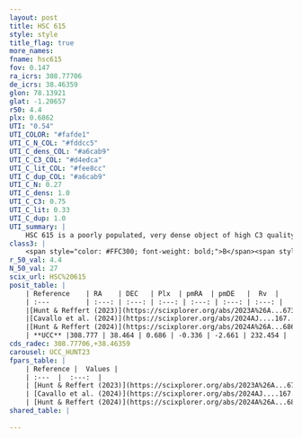 ```yaml
---
layout: post
title: HSC 615
style: style
title_flag: true
more_names: 
fname: hsc615
fov: 0.147
ra_icrs: 308.77706
de_icrs: 38.46359
glon: 78.13921
glat: -1.20657
r50: 4.4
plx: 0.6862
UTI: "0.54"
UTI_COLOR: "#fafde1"
UTI_C_N_COL: "#fddcc5"
UTI_C_dens_COL: "#a6cab9"
UTI_C_C3_COL: "#d4edca"
UTI_C_lit_COL: "#fee8cc"
UTI_C_dup_COL: "#a6cab9"
UTI_C_N: 0.27
UTI_C_dens: 1.0
UTI_C_C3: 0.75
UTI_C_lit: 0.33
UTI_C_dup: 1.0
UTI_summary: |
    HSC 615 is a poorly populated, very dense object of high C3 quality. It was recently reported in the literature.
class3: |
    <span style="color: #FFC300; font-weight: bold;">B</span><span style="color: green; font-weight: bold;">A</span>
r_50_val: 4.4
N_50_val: 27
scix_url: HSC%20615
posit_table: |
    | Reference    | RA    | DEC   | Plx  | pmRA  | pmDE   |  Rv  |
    | :---         | :---: | :---: | :---: | :---: | :---: | :---: |
    |[Hunt & Reffert (2023)](https://scixplorer.org/abs/2023A%26A...673A.114H) | 308.769 | 38.48 | 0.652 | -0.343 | -2.677 | 232.457 |
    |[Cavallo et al. (2024)](https://scixplorer.org/abs/2024AJ....167...12C) | 308.749 | 38.443 | 0.668 | -- | -- | -- |
    |[Hunt & Reffert (2024)](https://scixplorer.org/abs/2024A%26A...686A..42H) | 308.769 | 38.48 | 0.652 | -0.343 | -2.677 | 232.457 |
    | **UCC** |308.777 | 38.464 | 0.686 | -0.336 | -2.661 | 232.454 | 
cds_radec: 308.77706,+38.46359
carousel: UCC_HUNT23
fpars_table: |
    | Reference |  Values |
    | :---  |  :---:  |
    | [Hunt & Reffert (2023)](https://scixplorer.org/abs/2023A%26A...673A.114H) | `AV50=3.148, diffAV50=2.373, MOD50=10.771, logAge50=8.785` |
    | [Cavallo et al. (2024)](https://scixplorer.org/abs/2024AJ....167...12C) | `AV50=4.59, dMod50=11.77, logAge50=7.13, [Fe/H]50=0.0` |
    | [Hunt & Reffert (2024)](https://scixplorer.org/abs/2024A%26A...686A..42H) | `MassJ=86.5096` |
shared_table: |
    
---
```

